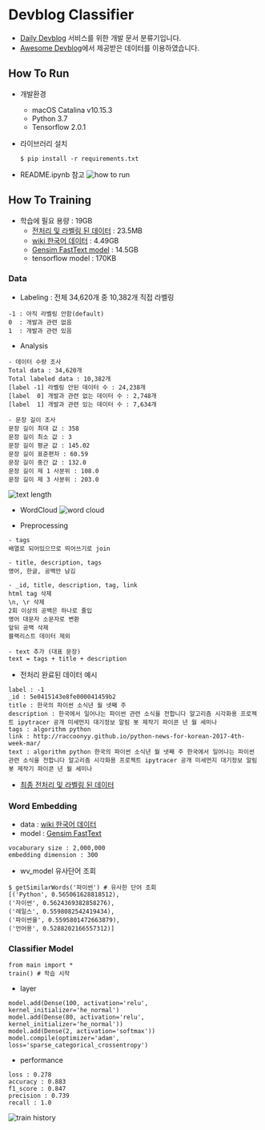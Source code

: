 # Devblog Classifier
- [Daily Devblog](http://daily-devblog.com/) 서비스를 위한 개발 문서 분류기입니다.
- [Awesome Devblog](https://github.com/sarojaba/awesome-devblog)에서 제공받은 데이터를 이용하였습니다.

## How To Run
- 개발환경
  - macOS Catalina v10.15.3
  - Python 3.7
  - Tensorflow 2.0.1

- 라이브러리 설치
  ~~~
  $ pip install -r requirements.txt
  ~~~

- README.ipynb 참고
  ![how to run](https://user-images.githubusercontent.com/26322627/74600924-5e65a100-50db-11ea-8dad-31d18d909053.png)

## How To Training
- 학습에 필요 용량 : 19GB
  - [전처리 및 라벨링 된 데이터](https://drive.google.com/drive/u/0/folders/1Npfrh6XmeABJ8JJ6ApS1T88vVoqyDH7M) : 23.5MB
  - [wiki 한국어 데이터](https://dl.fbaipublicfiles.com/fasttext/vectors-crawl/cc.ko.300.bin.gz) : 4.49GB 
  - [Gensim FastText model](https://radimrehurek.com/gensim/models/fasttext.html) : 14.5GB
  - tensorflow model : 170KB

### Data
- Labeling : 전체 34,620개 중 10,382개 직접 라벨링
~~~
-1 : 아직 라벨링 안함(default)
0  : 개발과 관련 없음
1  : 개발과 관련 있음
~~~

- Analysis
~~~
- 데이터 수량 조사
Total data : 34,620개
Total labeled data : 10,382개
[label -1] 라벨링 안된 데이터 수 : 24,238개
[label  0] 개발과 관련 없는 데이터 수 : 2,748개
[label  1] 개발과 관련 있는 데이터 수 : 7,634개

- 문장 길이 조사
문장 길이 최대 값 : 358
문장 길이 최소 값 : 3
문장 길이 평균 값 : 145.02
문장 길이 표준편차 : 60.59
문장 길이 중간 값 : 132.0
문장 길이 제 1 사분위 : 108.0
문장 길이 제 3 사분위 : 203.0
~~~
![text length](https://user-images.githubusercontent.com/26322627/74600892-e4351c80-50da-11ea-9454-5397bf134ace.png)

- WordCloud
![word cloud](https://user-images.githubusercontent.com/26322627/74600889-dc757800-50da-11ea-9e55-97010103b606.png)

- Preprocessing
~~~
- tags
배열로 되어있으므로 띄어쓰기로 join

- title, description, tags
영어, 한글, 공백만 남김

- _id, title, description, tag, link
html tag 삭제
\n, \r 삭제
2회 이상의 공백은 하나로 줄입
영어 대문자 소문자로 변환
앞뒤 공백 삭제
블랙리스트 데이터 제외

- text 추가 (대표 문장)
text = tags + title + description
~~~

- 전처리 완료된 데이터 예시
~~~
label : -1
_id : 5e0415143e8fe000041459b2
title : 한국의 파이썬 소식년 월 넷째 주
description : 한국에서 일어나는 파이썬 관련 소식을 전합니다 알고리즘 시각화용 프로젝트 ipytracer 공개 미세먼지 대기정보 알림 봇 제작기 파이콘 년 월 세미나
tags : algorithm python
link : http://raccoonyy.github.io/python-news-for-korean-2017-4th-week-mar/
text : algorithm python 한국의 파이썬 소식년 월 넷째 주 한국에서 일어나는 파이썬 관련 소식을 전합니다 알고리즘 시각화용 프로젝트 ipytracer 공개 미세먼지 대기정보 알림 봇 제작기 파이콘 년 월 세미나
~~~

- [최종 전처리 및 라벨링 된 데이터](https://drive.google.com/drive/u/0/folders/1Npfrh6XmeABJ8JJ6ApS1T88vVoqyDH7M)

### Word Embedding
- data : [wiki 한국어 데이터](https://dl.fbaipublicfiles.com/fasttext/vectors-crawl/cc.ko.300.bin.gz)
- model : [Gensim FastText](https://radimrehurek.com/gensim/models/fasttext.html)
~~~
vocaburary size : 2,000,000
embedding dimension : 300
~~~

- wv_model 유사단어 조회
~~~
$ getSimilarWords('파이썬') # 유사한 단어 조회
[('Python', 0.565061628818512),
('자이썬', 0.5624369382858276),
('레일스', 0.5598082542419434),
('파이썬을', 0.5595801472663879),
('언어용', 0.5288202166557312)]
~~~

### Classifier Model
~~~
from main import *
train() # 학습 시작
~~~
- layer
~~~
model.add(Dense(100, activation='relu', kernel_initializer='he_normal')
model.add(Dense(80, activation='relu', kernel_initializer='he_normal'))
model.add(Dense(2, activation='softmax'))
model.compile(optimizer='adam', loss='sparse_categorical_crossentropy')
~~~

- performance
~~~
loss : 0.278
accuracy : 0.883
f1_score : 0.847
precision : 0.739
recall : 1.0
~~~
![train history](https://user-images.githubusercontent.com/26322627/74600880-d089b600-50da-11ea-95d4-ee22a7611dd6.png)
